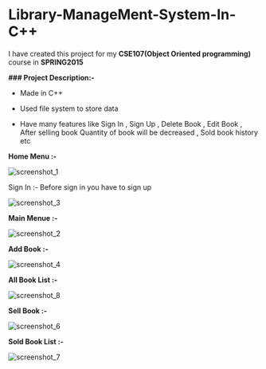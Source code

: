 # Library-ManageMent-System-In-C++

I have created this project for my **CSE107(Object Oriented programming)** course in **SPRING2015**

**### Project Description:-**

- Made in C++

- Used file system to store data

- Have many features like Sign In , Sign Up , Delete Book , Edit Book , After selling book Quantity of book will be decreased , Sold book history  etc 







**Home Menu :-**

![screenshot_1](https://user-images.githubusercontent.com/32593150/41821959-6d049e06-780a-11e8-8ab2-b193db39d23f.png)



Sign In :-
Before sign in you have to sign up

![screenshot_3](https://user-images.githubusercontent.com/32593150/41821972-9fc53ef4-780a-11e8-8949-c52971cab479.png)

**Main Menue :-**


![screenshot_2](https://user-images.githubusercontent.com/32593150/41821964-825783ea-780a-11e8-9f3a-a6efa662cfbe.png)


**Add Book :-**


![screenshot_4](https://user-images.githubusercontent.com/32593150/41821991-cfb12704-780a-11e8-8b08-63b2eaa2d388.png)



**All Book List :-**


![screenshot_8](https://user-images.githubusercontent.com/32593150/41822008-01cc04e8-780b-11e8-99b0-91dd22530e62.png)



**Sell Book :-**


![screenshot_6](https://user-images.githubusercontent.com/32593150/41822005-f6fa8d1e-780a-11e8-95bf-8826f566fb31.png)



**Sold Book List :-**

![screenshot_7](https://user-images.githubusercontent.com/32593150/41822001-e97b91ba-780a-11e8-951e-e0df272c3354.png)


